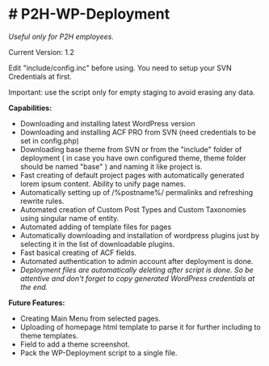 <h1># P2H-WP-Deployment</h1>
<p><em>Useful only for P2H employees.</em></p>

<p>Current Version: 1.2</p>

<p>Edit "include/config.inc" before using. You need to setup your SVN Credentials at first.</p>

<p>Important: use the script only for empty staging to avoid erasing any data.</p>

<strong>Capabilities:</strong>
- Downloading and installing latest WordPress version
- Downloading and installing ACF PRO from SVN (need credentials to be set in config.php)
- Downloading base theme from SVN or from the "include" folder of deployment ( in case you have own configured theme, theme folder should be named "base" ) and naming it like project is.
- Fast creating of default project pages with automatically generated lorem ipsum content. Ability to unify page names.
- Automatically setting up of /%postname%/ permalinks and refreshing rewrite rules.
- Automated creation of Custom Post Types and Custom Taxonomies using singular name of entity.
- Automated adding of template files for pages
- Automatically downloading and installation of wordpress plugins just by selecting it in the list of downloadable plugins.
- Fast basical creating of ACF fields.
- Automated authentication to admin account after deployment is done.
- <em>Deployment files are automatically deleting after script is done. So be attentive and don't forget to copy generated WordPress credentials at the end.</em>


<strong>Future Features:</strong>
- Creating Main Menu from selected pages.
- Uploading of homepage html template to parse it for further including to theme templates.
- Field to add a theme screenshot.
- Pack the WP-Deployment script to a single file.
